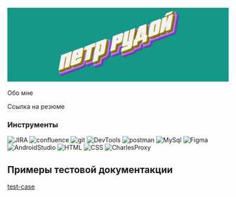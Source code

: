 ![Header](https://github.com/LittleJes/LittleJes/blob/main/assets/download.gif) 

Обо мне

Ссылка на резюме

### Инструменты
![JIRA](https://img.shields.io/badge/JIRA-149887?style=for-the-badge&logo=jira&logoColor=0052cc)
![confluence](https://img.shields.io/badge/confluence-149887?style=for-the-badge&logo=confluence&logoColor=0052cc)
![git](https://img.shields.io/badge/Github-149887?style=for-the-badge&logo=github&logoColor=8cc4d7)
![DevTools](https://img.shields.io/badge/DevTools-149887?style=for-the-badge&logo=googlechrome&logoColor=0052cc)
![postman](https://img.shields.io/badge/postman-149887?style=for-the-badge&logo=postman)
![MySql](https://img.shields.io/badge/MySQL-149887?style=for-the-badge&logo=mysql&logoColor=00618a)
![Figma](https://img.shields.io/badge/Figma-149887?style=for-the-badge&logo=figma&logoColor=7d5fa6)
![AndroidStudio](https://img.shields.io/badge/AndroidStudio-149887?style=for-the-badge&logo=androidstudio&logoColor=3ad07d)
![HTML](https://img.shields.io/badge/HTML-149887?style=for-the-badge&logo=html&logoColor=7d5fa6)
![CSS](https://img.shields.io/badge/CSS-149887?style=for-the-badge&logo=CSS&logoColor=7d5fa6)
![CharlesProxy](https://img.shields.io/badge/CharlesProxy-149887?style=for-the-badge&logo=Charles&logoColor=0052cc)

## Примеры тестовой документакции
[test-case](https://github.com/LittleJes/test-case)